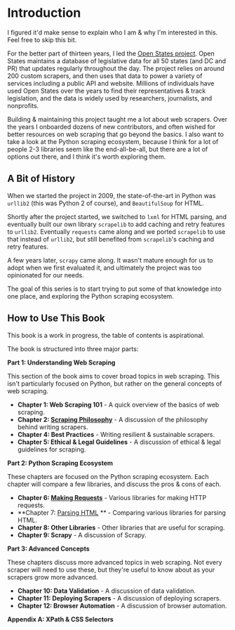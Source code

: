 # Introduction

I figured it'd make sense to explain who I am & why I'm interested in this.  Feel free to skip this bit.

For the better part of thirteen years, I led the [Open States project](https://openstates.org). Open States maintains a database of legislative data for all 50 states (and DC and PR) that updates regularly throughout the day. The project relies on around 200 custom scrapers, and then uses that data to power a variety of services including a public API and website. Millions of individuals have used Open States over the years to find their representatives & track legislation, and the data is widely used by researchers, journalists, and nonprofits.

Building & maintaining this project taught me a lot about web scrapers. Over the years I onboarded dozens of new contributors, and often wished for better resources on web scraping that go beyond the basics. I also want to take a look at the Python scraping ecosystem, because I think for a lot of people 2-3 libraries seem like the end-all-be-all, but there are a lot of options out there, and I think it's worth exploring them.


## A Bit of History

When we started the project in 2009, the state-of-the-art in Python was `urllib2` (this was Python 2 of course), and `BeautifulSoup` for HTML.

Shortly after the project started, we switched to `lxml` for HTML parsing, and eventually built our own library `scrapelib` to add caching and retry features to `urllib2`.  Eventually `requests` came along and we ported `scrapelib` to use that instead of `urllib2`, but still benefited from `scrapelib`'s caching and retry features.

A few years later, `scrapy` came along. It wasn't mature enough for us to adopt when we first evaluated it, and ultimately the project was too opinionated for our needs.

The goal of this series is to start trying to put some of that knowledge into one place, and exploring the Python scraping ecosystem.

## How to Use This Book

This book is a work in progress, the table of contents is aspirational.

The book is structured into three major parts:

**Part 1: Understanding Web Scraping**

This section of the book aims to cover broad topics in web scraping. This isn't particularly focused on Python, but rather on the general concepts of web scraping.

* **Chapter 1: Web Scraping 101** - A quick overview of the basics of web scraping.
* **Chapter 2: [Scraping Philosophy](philosophy.md)** - A discussion of the philosophy behind writing scrapers.
* **Chapter 4: Best Practices** - Writing resilient & sustainable scrapers.
* **Chapter 5: Ethical & Legal Guidelines** - A discussion of ethical & legal guidelines for scraping.

**Part 2: Python Scraping Ecosystem**

These chapters are focused on the Python scraping ecosystem.  Each chapter will compare a few libraries, and discuss the pros & cons of each.

* **Chapter 6: [Making Requests](requests/libraries.md)** - Various libraries for making HTTP requests.
* **Chapter 7: [Parsing HTML](parsing/intro.md) ** - Comparing various libraries for parsing HTML.
* **Chapter 8: Other Libraries** - Other libraries that are useful for scraping.
* **Chapter 9: Scrapy** - A discussion of Scrapy.

**Part 3: Advanced Concepts**

These chapters discuss more advanced topics in web scraping. Not every scraper will need to use these, but they're useful to know about as your scrapers grow more advanced.

* **Chapter 10: Data Validation** - A discussion of data validation.
* **Chapter 11: Deploying Scrapers** - A discussion of deploying scrapers.
* **Chapter 12: Browser Automation** - A discussion of browser automation.

**Appendix A: XPath & CSS Selectors**
